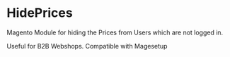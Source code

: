 # HidePrices
Magento Module for hiding the Prices from Users which are not logged in. 

Useful for B2B Webshops. 
Compatible with Magesetup
